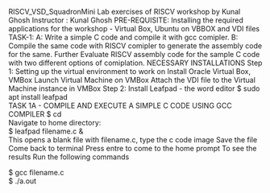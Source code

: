 RISCV_VSD_SquadronMini
Lab exercises of RISCV workshop by Kunal Ghosh
Instructor : Kunal Ghosh
PRE-REQUISITE: Installing the required applications for the workshop - Virtual Box, Ubuntu on VBBOX and VDI files
TASK-1:
A: Write a simple C code and compile it with gcc comipler.
B: Compile the same code with RISCV comipler to generate the assembly code for the same. Further Evaluate RISCV assembly code for the sample C code with two different options of comiplation.
NECESSARY INSTALLATIONS
Step 1: Setting up the virtual environment to work on
Install Oracle Virtual Box, VMBox
Launch Virtual Machine on VMBox
Attach the VDI file to the Virtual Machine instance in VMBox
Step 2: Install Leafpad - the word editor
$    sudo apt install leafpad <br/>
TASK 1A - COMPILE AND EXECUTE A SIMPLE C CODE USING GCC COMPILER
$   cd <br/>                           Navigate to home directory:<br>
$   leafpad filename.c & <br/>         This opens a blank file with filename.c, type the c code
image Save the file
Come back to terminal
Press entre to come to the home prompt
To see the results Run the following commands

$    gcc filename.c <br>
$    ./a.out <br>
